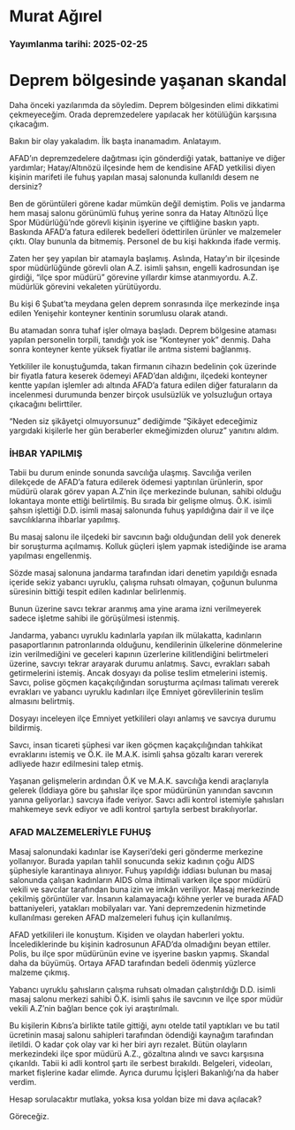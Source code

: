 # Murat Ağırel

### Yayımlanma tarihi: 2025-02-25

# Deprem bölgesinde yaşanan skandal

Daha önceki yazılarımda da söyledim. Deprem bölgesinden elimi dikkatimi çekmeyeceğim. Orada depremzedelere yapılacak her kötülüğün karşısına çıkacağım.

Bakın bir olay yakaladım. İlk başta inanamadım. Anlatayım.

AFAD’ın depremzedelere dağıtması için gönderdiği yatak, battaniye ve diğer yardımlar; Hatay/Altınözü ilçesinde hem de kendisine AFAD yetkilisi diyen kişinin marifeti ile fuhuş yapılan masaj salonunda kullanıldı desem ne dersiniz?

Ben de görüntüleri görene kadar mümkün değil demiştim. Polis ve jandarma hem masaj salonu görünümlü fuhuş yerine sonra da Hatay Altınözü İlçe Spor Müdürlüğü’nde görevli kişinin işyerine ve çiftliğine baskın yaptı. Baskında AFAD’a fatura edilerek bedelleri ödettirilen ürünler ve malzemeler çıktı. Olay bununla da bitmemiş. Personel de bu kişi hakkında ifade vermiş.

Zaten her şey yapılan bir atamayla başlamış. Aslında, Hatay’ın bir ilçesinde spor müdürlüğünde görevli olan A.Z. isimli şahsın, engelli kadrosundan işe girdiği, “ilçe spor müdürü” görevine yıllardır kimse atanmıyordu. A.Z. müdürlük görevini vekaleten yürütüyordu.

Bu kişi 6 Şubat’ta meydana gelen deprem sonrasında ilçe merkezinde inşa edilen Yenişehir konteyner kentinin sorumlusu olarak atandı.

Bu atamadan sonra tuhaf işler olmaya başladı. Deprem bölgesine ataması yapılan personelin torpili, tanıdığı yok ise “Konteyner yok” denmiş. Daha sonra konteyner kente yüksek fiyatlar ile arıtma sistemi bağlanmış.

Yetkililer ile konuştuğumda, takan firmanın cihazın bedelinin çok üzerinde bir fiyatla fatura keserek ödemeyi AFAD’dan aldığını, ilçedeki konteyner kentte yapılan işlemler adı altında AFAD’a fatura edilen diğer faturaların da incelenmesi durumunda benzer birçok usulsüzlük ve yolsuzluğun ortaya çıkacağını belirttiler.

“Neden siz şikâyetçi olmuyorsunuz” dediğimde “Şikâyet edeceğimiz yargıdaki kişilerle her gün beraberler ekmeğimizden oluruz” yanıtını aldım.


### İHBAR YAPILMIŞ

Tabii bu durum eninde sonunda savcılığa ulaşmış. Savcılığa verilen dilekçede de AFAD’a fatura edilerek ödemesi yaptırılan ürünlerin, spor müdürü olarak görev yapan A.Z’nin ilçe merkezinde bulunan, sahibi olduğu lokantaya monte ettiği belirtilmiş. Bu sırada bir gelişme olmuş. Ö.K. isimli şahsın işlettiği D.D. isimli masaj salonunda fuhuş yapıldığına dair il ve ilçe savcılıklarına ihbarlar yapılmış.

Bu masaj salonu ile ilçedeki bir savcının bağı olduğundan delil yok denerek bir soruşturma açılmamış. Kolluk güçleri işlem yapmak istediğinde ise arama yapılması engellenmiş.

Sözde masaj salonuna jandarma tarafından idari denetim yapıldığı esnada içeride sekiz yabancı uyruklu, çalışma ruhsatı olmayan, çoğunun bulunma süresinin bittiği tespit edilen kadınlar belirlenmiş.

Bunun üzerine savcı tekrar aranmış ama yine arama izni verilmeyerek sadece işletme sahibi ile görüşülmesi istenmiş.

Jandarma, yabancı uyruklu kadınlarla yapılan ilk mülakatta, kadınların pasaportlarının patronlarında olduğunu, kendilerinin ülkelerine dönmelerine izin verilmediğini ve geceleri kapının üzerlerine kilitlendiğini belirtmeleri üzerine, savcıyı tekrar arayarak durumu anlatmış. Savcı, evrakları sabah getirmelerini istemiş. Ancak dosyayı da polise teslim etmelerini istemiş. Savcı, polise göçmen kaçakçılığından soruşturma açılması talimatı vererek evrakları ve yabancı uyruklu kadınları ilçe Emniyet görevlilerinin teslim almasını belirtmiş.

Dosyayı inceleyen ilçe Emniyet yetkilileri olayı anlamış ve savcıya durumu bildirmiş.

Savcı, insan ticareti şüphesi var iken göçmen kaçakçılığından tahkikat evraklarını istemiş ve Ö.K. ile M.A.K. isimli şahsa gözaltı kararı vererek adliyede hazır edilmesini talep etmiş.

Yaşanan gelişmelerin ardından Ö.K ve M.A.K. savcılığa kendi araçlarıyla gelerek (İddiaya göre bu şahıslar ilçe spor müdürünün yanından savcının yanına geliyorlar.) savcıya ifade veriyor. Savcı adli kontrol istemiyle şahısları mahkemeye sevk ediyor ve adli kontrol şartıyla serbest bırakılıyorlar.


### AFAD MALZEMELERİYLE FUHUŞ

Masaj salonundaki kadınlar ise Kayseri’deki geri gönderme merkezine yollanıyor. Burada yapılan tahlil sonucunda sekiz kadının çoğu AIDS şüphesiyle karantinaya alınıyor. Fuhuş yapıldığı iddiası bulunan bu masaj salonunda çalışan kadınların AIDS olma ihtimali varken ilçe spor müdürü vekili ve savcılar tarafından buna izin ve imkân veriliyor. Masaj merkezinde çekilmiş görüntüler var. İnsanın kalamayacağı köhne yerler ve burada AFAD battaniyeleri, yatakları mobilyaları var. Yani depremzedenin hizmetinde kullanılması gereken AFAD malzemeleri fuhuş için kullanılmış.

AFAD yetkilileri ile konuştum. Kişiden ve olaydan haberleri yoktu. İncelediklerinde bu kişinin kadrosunun AFAD’da olmadığını beyan ettiler. Polis, bu ilçe spor müdürünün evine ve işyerine baskın yapmış. Skandal daha da büyümüş. Ortaya AFAD tarafından bedeli ödenmiş yüzlerce malzeme çıkmış.

Yabancı uyruklu şahısların çalışma ruhsatı olmadan çalıştırıldığı D.D. isimli masaj salonu merkezi sahibi Ö.K. isimli şahıs ile savcının ve ilçe spor müdür vekili A.Z’nin bağları bence çok iyi araştırılmalı.

Bu kişilerin Kıbrıs’a birlikte tatile gittiği, aynı otelde tatil yaptıkları ve bu tatil ücretinin masaj salonu sahipleri tarafından ödendiği kaynağım tarafından iletildi. O kadar çok olay var ki her biri ayrı rezalet. Bütün olayların merkezindeki ilçe spor müdürü A.Z., gözaltına alındı ve savcı karşısına çıkarıldı. Tabii ki adli kontrol şartı ile serbest bırakıldı. Belgeleri, videoları, market fişlerine kadar elimde. Ayrıca durumu İçişleri Bakanlığı’na da haber verdim.

Hesap sorulacaktır mutlaka, yoksa kısa yoldan bize mi dava açılacak?

Göreceğiz.

